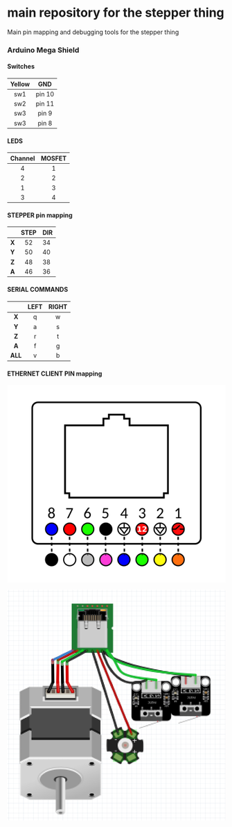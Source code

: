 # main repository for the stepper thing

Main pin mapping and debugging tools for the stepper thing

### Arduino Mega Shield

#### Switches

| Yellow |   GND  |
|:------:|:------:|
|   sw1  | pin 10 |
|   sw2  | pin 11 |
|   sw3  | pin 9 |
|   sw3  | pin 8 |

#### LEDS

| Channel | MOSFET |
|:-------:|:------:|
|    4    |    1   |
|    2    |    2   |
|    1    |    3   |
|    3    |    4   |

#### STEPPER pin mapping

|   | STEP | DIR |
|:-:|:----:|-----|
| **X** |  52  | 34  |
| **Y** |  50  | 40  |
| **Z** |  48  | 38  |
| **A** |  46  | 36  |

#### SERIAL COMMANDS

|     | LEFT | RIGHT |
|:---:|:----:|:-----:|
|  **X**  |   q  |   w   |
|  **Y**  |   a  |   s   |
|  **Z**  |   r  |   t   |
|  **A**  |   f  |   g   |
| **ALL** |   v  |   b   |

#### ETHERNET CLIENT PIN mapping

![Ethernet pin diagram](./docs/ethernet-mapping.png)


![Ethernet pin mapping img](./docs/client.png)
